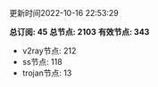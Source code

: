 更新时间2022-10-16 22:53:29

**总订阅: 45**
**总节点: 2103**
**有效节点: 343**
- v2ray节点: 212
- ss节点: 118
- trojan节点: 13
